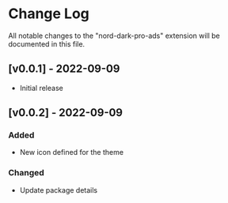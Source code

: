 # Change Log

All notable changes to the "nord-dark-pro-ads" extension will be documented in this file.

## [v0.0.1] - 2022-09-09

- Initial release

## [v0.0.2] - 2022-09-09

### Added

- New icon defined for the theme

### Changed

- Update package details
